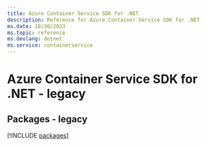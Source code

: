 ```yaml
---
title: Azure Container Service SDK for .NET
description: Reference for Azure Container Service SDK for .NET
ms.date: 10/30/2023
ms.topic: reference
ms.devlang: dotnet
ms.service: containerservice
---
```

# Azure Container Service SDK for .NET - legacy
## Packages - legacy
[!INCLUDE [packages](container-service-index.md)]